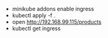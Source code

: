 - minikube addons enable ingress
- kubectl apply -f .
- open http://192.168.99.115/products
- kubectl get ingress
